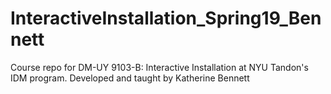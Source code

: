 # InteractiveInstallation_Spring19_Bennett
Course repo for DM-UY 9103-B: Interactive Installation at NYU Tandon's IDM program. Developed and taught by Katherine Bennett
